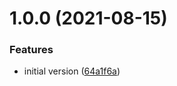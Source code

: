 # 1.0.0 (2021-08-15)


### Features

* initial version ([64a1f6a](https://github.com/valverdealbo/json-schema-validation/commit/64a1f6a8d23ff1e2f2b3775e70d70d24f901d396))
